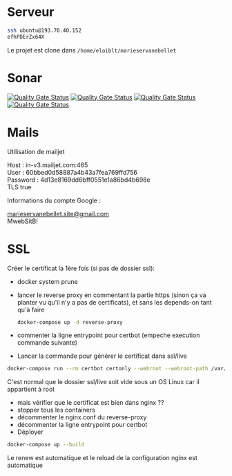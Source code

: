 # Serveur

```sh
ssh ubuntu@193.70.40.152
efhPDErZx64X
```

Le projet est clone dans `/home/eloiblt/marieservanebellet` 

# Sonar 

[![Quality Gate Status](https://sonarcloud.io/api/project_badges/measure?project=marieservanebellet&metric=alert_status)](https://sonarcloud.io/overall/new_code?id=marieservanebellet)
[![Quality Gate Status](https://sonarcloud.io/api/project_badges/measure?project=marieservanebellet&metric=bugs)](https://sonarcloud.io/overall/new_code?id=marieservanebellet)
[![Quality Gate Status](https://sonarcloud.io/api/project_badges/measure?project=marieservanebellet&metric=code_smells)](https://sonarcloud.io/overall/new_code?id=marieservanebellet)
[![Quality Gate Status](https://sonarcloud.io/api/project_badges/measure?project=marieservanebellet&metric=vulnerabilities)](https://sonarcloud.io/overall/new_code?id=marieservanebellet)

# Mails

Utilisation de mailjet

Host : in-v3.mailjet.com:465  
User : 60bbed0d58887a4b43a7fea769ffd756  
Password : 4d13e8169dd6bff0551e1a86bd4b698e  
TLS true

Informations du compte Google :

marieservanebellet.site@gmail.com  
MwebSitB!  

# SSL 

Créer le certificat la 1ère fois (si pas de dossier ssl):
- docker system prune
- lancer le reverse proxy en commentant la partie https (sinon ça va planter vu qu'il n'y a pas de certificats), et sans les depends-on tant qu'à faire

  ```sh
  docker-compose up -d reverse-proxy
  ```
- commenter la ligne entrypoint pour certbot (empeche execution commande suivante)
- Lancer la commande pour générer le certificat dans ssl/live
```sh
docker-compose run --rm certbot certonly --webroot --webroot-path /var/www/certbot/ --email eloi.bellet@gmail.com --agree-tos --no-eff-email -d marieservanebellet.com -d www.marieservanebellet.com
```

C'est normal que le dossier ssl/live soit vide sous un OS Linux car il appartient à root
- mais vérifier que le certificat est bien dans nginx ??
- stopper tous les containers
- décommenter le nginx.conf du reverse-proxy
- décommenter la ligne entrypoint pour certbot
- Déployer 

```sh
docker-compose up --build
``` 

Le renew est automatique et le reload de la configuration nginx est automatique
